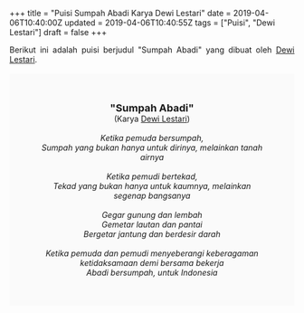 +++
title = "Puisi Sumpah Abadi Karya Dewi Lestari"
date = 2019-04-06T10:40:00Z
updated = 2019-04-06T10:40:55Z
tags = ["Puisi", "Dewi Lestari"]
draft = false
+++

<div dir="ltr" style="text-align: left;" trbidi="on"><div style="text-align: justify;">Berikut ini adalah puisi berjudul "Sumpah Abadi" yang dibuat oleh <a href="https://deelestari.com/biografi/" target="_blank">Dewi Lestari</a>. </div><br /><div style="background: #FAFAFA; font-size: 14px; height: auto; margin: 0 auto; padding: 50px; text-align: center; width: auto;"><span style="font-size: 18px;"><b>"Sumpah Abadi"</b></span><br />(Karya <a href="https://www.sekata.web.id/tags/dewi-lestari" target="_blank">Dewi Lestari</a>) <br /><br /><i>Ketika pemuda bersumpah,<br />Sumpah yang bukan hanya untuk dirinya, melainkan tanah airnya<br /><br />Ketika pemudi bertekad,<br />Tekad yang bukan hanya untuk kaumnya, melainkan segenap bangsanya<br /><br />Gegar gunung dan lembah<br />Gemetar lautan dan pantai<br />Bergetar jantung dan berdesir darah<br /><br />Ketika pemuda dan pemudi menyeberangi keberagaman ketidaksamaan demi bersama bekerja<br />Abadi bersumpah, untuk Indonesia</i> </div></div>
